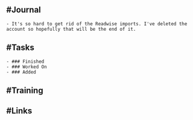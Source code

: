 ## #Journal
	- It's so hard to get rid of the Readwise imports. I've deleted the account so hopefully that will be the end of it.
## #Tasks
	- ### Finished
	- ### Worked On
	- ### Added
## #Training
## #Links